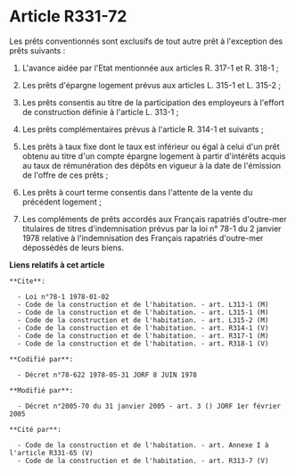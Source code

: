 # Article R331-72

Les prêts conventionnés sont exclusifs de tout autre prêt à l'exception des prêts suivants :

1. L'avance aidée par l'Etat mentionnée aux articles R. 317-1 et R. 318-1 ;

2. Les prêts d'épargne logement prévus aux articles L. 315-1 et L. 315-2 ;

3. Les prêts consentis au titre de la participation des employeurs à l'effort de construction définie à l'article L. 313-1 ;

4. Les prêts complémentaires prévus à l'article R. 314-1 et suivants ;

5. Les prêts à taux fixe dont le taux est inférieur ou égal à celui d'un prêt obtenu au titre d'un compte épargne logement à
partir d'intérêts acquis au taux de rémunération des dépôts en vigueur à la date de l'émission de l'offre de ces prêts ;

6. Les prêts à court terme consentis dans l'attente de la vente du précédent logement ;

7. Les compléments de prêts accordés aux Français rapatriés d'outre-mer titulaires de titres d'indemnisation prévus par la
loi n° 78-1 du 2 janvier 1978 relative à l'indemnisation des Français rapatriés d'outre-mer dépossédés de leurs biens.

**Liens relatifs à cet article**

	**Cite**:

	  - Loi n°78-1 1978-01-02
	  - Code de la construction et de l'habitation. - art. L313-1 (M)
	  - Code de la construction et de l'habitation. - art. L315-1 (M)
	  - Code de la construction et de l'habitation. - art. L315-2 (M)
	  - Code de la construction et de l'habitation. - art. R314-1 (V)
	  - Code de la construction et de l'habitation. - art. R317-1 (M)
	  - Code de la construction et de l'habitation. - art. R318-1 (V)

	**Codifié par**:

	  - Décret n°78-622 1978-05-31 JORF 8 JUIN 1978

	**Modifié par**:

	  - Décret n°2005-70 du 31 janvier 2005 - art. 3 () JORF 1er février 2005

	**Cité par**:

	  - Code de la construction et de l'habitation. - art. Annexe I à l'article R331-65 (V)
	  - Code de la construction et de l'habitation. - art. R313-7 (V)
